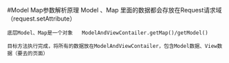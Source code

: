 #Model Map参数解析原理
    Model 、Map 里面的数据都会存放在Request请求域（request.setAttribute）

    底层Model、Map是一个对象   ModelAndViewContailer.getMap()/getModel()
    
    目标方法执行完成，将所有的数据放在ModelAndViewContailer，包含Model数据、View数据（要去的页面）